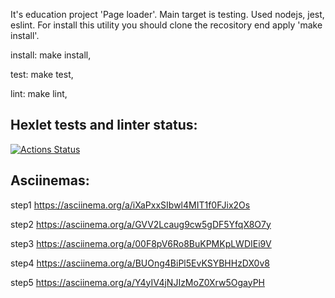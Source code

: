 It's education project 'Page loader'. Main target is testing. Used nodejs, jest, eslint.
For install this utility you should clone the recository end apply 'make install'.

install: make install,

test: make test,

lint: make lint,

## Hexlet tests and linter status:
[![Actions Status](https://github.com/loukianen/frontent-testing-react-project-lvl1/workflows/hexlet-check/badge.svg)](https://github.com/loukianen/frontent-testing-react-project-lvl1/actions)

## Asciinemas:
step1
https://asciinema.org/a/iXaPxxSIbwl4MIT1f0FJix2Os

step2
https://asciinema.org/a/GVV2Lcaug9cw5gDF5YfqX8O7y

step3
https://asciinema.org/a/00F8pV6Ro8BuKPMKpLWDIEi9V

step4
https://asciinema.org/a/BUOng4BiPl5EvKSYBHHzDX0v8

step5
https://asciinema.org/a/Y4yIV4jNJIzMoZ0Xrw5OgayPH
